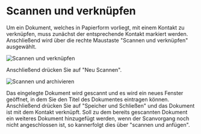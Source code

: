 # Scannen und verknüpfen

Um ein Dokument, welches in Papierform vorliegt, mit einem Kontakt zu verknüpfen, muss zunächst der entsprechende Kontakt markiert werden. Anschließend wird über die rechte Maustaste "Scannen und verknüpfen" ausgewählt. 

![Scannen und verknüpfen](~/images/scannenundverknüpfen.png)

Anschließend drücken Sie auf "Neu Scannen". 

![Scannen und archivieren](~/images/scan_and_archive.png)

Das eingelegte Dokument wird gescannt und es wird ein neues Fenster geöffnet, in dem Sie den Titel des Dokumentes eintragen können. Anschließend drücken Sie auf "Speicher und Schließen" und das Dokument ist mit dem Kontakt verknüpft.
Soll zu dem bereits gescannten Dokument ein weiteres Dokument hinzugefügt werden, wenn der Scanvorgang noch nicht angeschlossen ist, so kannerfolgt dies über "scannen und anfügen".